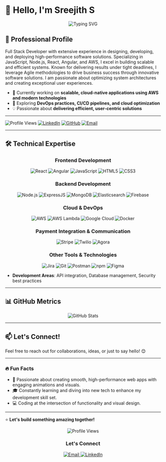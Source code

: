 # 👋 Hello, I'm Sreejith S

<div align="center">
  <img src="https://readme-typing-svg.herokuapp.com?font=Fira+Code&weight=600&size=22&pause=1000&color=0366D6&center=true&vCenter=true&width=435&lines=Full+Stack+Developer;Software+Engineer;Cloud+Solutions+Expert" alt="Typing SVG" />
</div>

## 💼 Professional Profile

Full Stack Developer with extensive experience in designing, developing, and deploying high-performance software solutions. Specializing in JavaScript, Node.js, React, Angular, and AWS, I excel in building scalable and efficient systems. Known for delivering results under tight deadlines, I leverage Agile methodologies to drive business success through innovative software solutions. I am passionate about optimizing system architectures and creating exceptional user experiences.

- 🔭 Currently working on **scalable, cloud-native applications using AWS and modern technologies**
- 🌱 Exploring **DevOps practices, CI/CD pipelines, and cloud optimization**
- 💡 Passionate about **delivering efficient, user-centric solutions**

---

![Profile Views](https://komarev.com/ghpvc/?username=sreejiths&color=blueviolet&style=flat-square)
[![LinkedIn](https://img.shields.io/badge/-LinkedIn-0e76a8?logo=linkedin&logoColor=white&style=flat-square)](https://www.linkedin.com/in/sreejith-s-b00b3387/)
[![GitHub](https://img.shields.io/badge/GitHub-sreejiths-black?logo=github&logoColor=white&style=flat-square)](https://github.com/sreejithunni0086)
[![Email](https://img.shields.io/badge/-Email-d14836?logo=gmail&logoColor=white&style=flat-square)](mailto:ssreejith6151@gmail.com)

---

## 🛠️ Technical Expertise

<div align="center">

### Frontend Development

![React](https://img.shields.io/badge/React-61DAFB?style=for-the-badge&logo=react&logoColor=black)
![Angular](https://img.shields.io/badge/Angular-DD0031?style=for-the-badge&logo=angular&logoColor=white)
![JavaScript](https://img.shields.io/badge/JavaScript-F7DF1E?style=for-the-badge&logo=javascript&logoColor=black)
![HTML5](https://img.shields.io/badge/HTML5-E34F26?style=for-the-badge&logo=html5&logoColor=white)
![CSS3](https://img.shields.io/badge/CSS3-1572B6?style=for-the-badge&logo=css3&logoColor=white)

### Backend Development

![Node.js](https://img.shields.io/badge/Node.js-339933?style=for-the-badge&logo=node.js&logoColor=white)
![ExpressJS](https://img.shields.io/badge/ExpressJS-000000?style=for-the-badge&logo=express&logoColor=white)
![MongoDB](https://img.shields.io/badge/MongoDB-47A248?style=for-the-badge&logo=mongodb&logoColor=white)
![Elasticsearch](https://img.shields.io/badge/Elasticsearch-005571?style=for-the-badge&logo=elasticsearch&logoColor=white)
![Firebase](https://img.shields.io/badge/Firebase-FFCA28?style=for-the-badge&logo=firebase&logoColor=black)



### Cloud & DevOps

![AWS](https://img.shields.io/badge/AWS-232F3E?style=for-the-badge&logo=amazon-aws&logoColor=white)
![AWS Lambda](https://img.shields.io/badge/AWS%20Lambda-FF9900?style=for-the-badge&logo=amazon-aws&logoColor=white)
![Google Cloud](https://img.shields.io/badge/Google%20Cloud-4285F4?style=for-the-badge&logo=googlecloud&logoColor=white)
![Docker](https://img.shields.io/badge/Docker-2496ED?style=for-the-badge&logo=docker&logoColor=white)

### Payment Integration & Communication

![Stripe](https://img.shields.io/badge/Stripe-008CDD?style=for-the-badge&logo=stripe&logoColor=white)
![Twilio](https://img.shields.io/badge/Twilio-FF5C00?style=for-the-badge&logo=twilio&logoColor=white)
![Agora](https://img.shields.io/badge/Agora-FFFFFF?style=for-the-badge&logo=agora&logoColor=black)

### Other Tools & Technologies

![Jira](https://img.shields.io/badge/Jira-0052CC?style=for-the-badge&logo=jira&logoColor=white)
![Git](https://img.shields.io/badge/Git-F05032?style=for-the-badge&logo=git&logoColor=white)
![Postman](https://img.shields.io/badge/Postman-FF6C37?style=for-the-badge&logo=postman&logoColor=white)
![npm](https://img.shields.io/badge/npm-CB3837?style=for-the-badge&logo=npm&logoColor=white)
![Figma](https://img.shields.io/badge/Figma-F24E1E?style=for-the-badge&logo=figma&logoColor=white)

</div>

- **Development Areas**: API integration, Database management, Security best practices

---

## 📊 GitHub Metrics

<div align="center">
  <img src="https://github-readme-stats.vercel.app/api?username=sreejiths&show_icons=true&count_private=true&theme=tokyonight" alt="GitHub Stats" />
<!--     <img src="https://github-readme-stats.vercel.app/api/top-langs/?username=sreejiths&layout=compact&hide_border=true&theme=tokyonight" alt="GitHub Stats"  /> -->
</div>

---

## 📫 Let's Connect!

Feel free to reach out for collaborations, ideas, or just to say hello! 😊

---

### 🔥 Fun Facts

- 🚀 Passionate about creating smooth, high-performance web apps with engaging animations and visuals.
- 🎓 Constantly learning and diving into new tech to enhance my development skill set.
- 💻 Coding at the intersection of functionality and visual design.

---

⭐️ **Let's build something amazing together!**

<div align="center">
  <img src="https://komarev.com/ghpvc/?username=sreejiths&label=Profile%20views&color=0e75b6&style=flat" alt="Profile Views" />

### Let's Connect

  <a href="mailto:ssreejith6151@gmail.com">
    <img src="https://img.shields.io/badge/Email-D14836?style=for-the-badge&logo=gmail&logoColor=white" alt="Email" />
  </a>
  <a href="https://www.linkedin.com/in/sreejith-s-b00b3387/">
    <img src="https://img.shields.io/badge/LinkedIn-0077B5?style=for-the-badge&logo=linkedin&logoColor=white" alt="LinkedIn" />
  </a>
</div>
